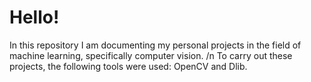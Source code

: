 # Hello!
In this repository I am documenting my personal projects in the field of machine learning, specifically computer vision. 
/n To carry out these projects, the following tools were used: OpenCV and Dlib.
